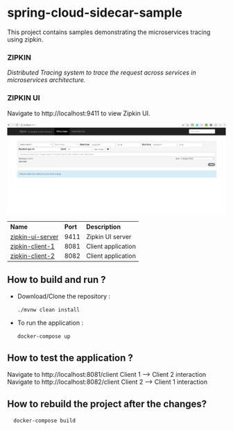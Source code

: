 # spring-cloud-sidecar-sample
This project contains samples demonstrating the microservices tracing using zipkin.

### ZIPKIN 

<i>Distributed Tracing system to trace the request across services in microservices architecture.</i>

### ZIPKIN UI

Navigate to http://localhost:9411 to view Zipkin UI.

![Zipkin UI ](images/zipkin-ui.PNG)

<table>


 <tr>
    <th style="text-align:left">Name</th>
    <th style="text-align:left">Port</th> 
    <th style="text-align:left">Description</th>
  </tr>
  <tr>
    <td><a href="https://github.com/BarathArivazhagan/spring-cloud-zipkin-tracing/tree/master/zipkin-ui-server"> zipkin-ui-server</a></td>
    <td>9411</td>
    <td>Zipkin UI server</td>
  </tr>
  <tr>
    <td><a href="https://github.com/BarathArivazhagan/spring-cloud-zipkin-tracing/tree/master/zipkin-client-1">zipkin-client-1</a></td>
    <td>8081</td>
    <td>Client application</td>
  </tr>
  <tr>
    <td><a href="https://github.com/BarathArivazhagan/spring-cloud-zipkin-tracing/tree/master/zipkin-client-2">zipkin-client-2</a></td>
    <td>8082</td>
    <td>Client application</td>
  </tr>
 
  
</table>


## How to build and run ?

 * Download/Clone the repository : 
   
   ```
   ./mvnw clean install

   ```

 * To run the application :

	  ```
	  docker-compose up

	  ```

## How to test the application ? 


<div>
	<span>Navigate to http://localhost:8081/client  Client 1 --> Client 2 interaction</span><br>
    <span>Navigate to http://localhost:8082/client   Client 2 --> Client 1 interaction </span>
</div>


## How to rebuild the project after the changes? 

```
  docker-compose build

```



